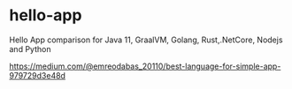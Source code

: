 # hello-app
Hello App comparison for Java 11, GraalVM, Golang, Rust,.NetCore, Nodejs and Python

https://medium.com/@emreodabas_20110/best-language-for-simple-app-979729d3e48d
